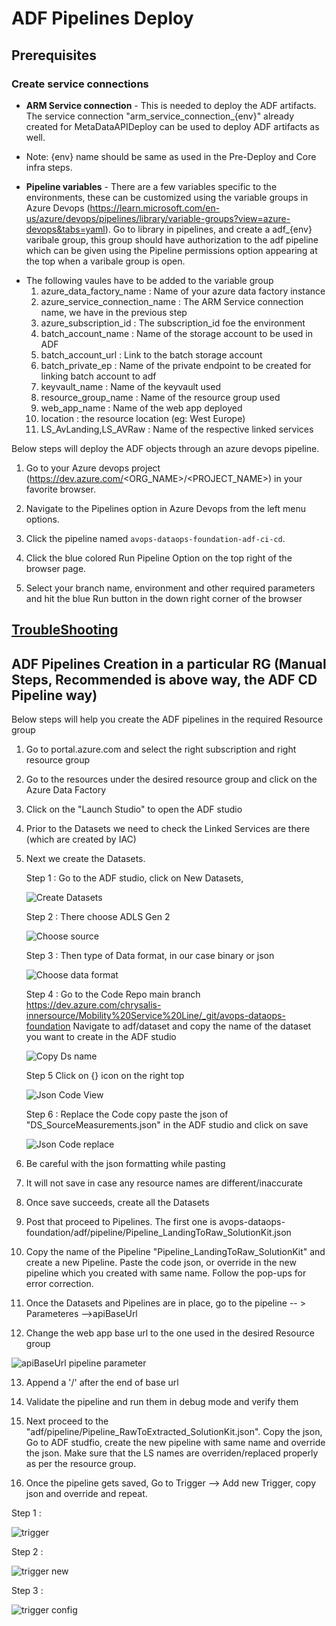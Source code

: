 # ADF Pipelines Deploy

## Prerequisites

### Create service connections
- **ARM Service connection** - This is needed to deploy the ADF artifacts. The service connection "arm_service_connection_{env}" already created for MetaDataAPIDeploy can be used to deploy ADF artifacts as well.
* Note: {env} name should be same as used in the Pre-Deploy and Core infra steps.

- **Pipeline variables** - There are a few variables specific to the environments, these can be customized using the variable groups in Azure Devops (https://learn.microsoft.com/en-us/azure/devops/pipelines/library/variable-groups?view=azure-devops&tabs=yaml). Go to library in pipelines, and create a adf_{env} varibale group, this group should have authorization to the adf pipeline which can be given using the Pipeline permissions option appearing at the top when a varibale group is open. 
* The following vaules have to be added to the variable group
    1. azure_data_factory_name : Name of your azure data factory instance
    2. azure_service_connection_name : The ARM Service connection name, we have in the previous step
    3. azure_subscription_id : The subscription_id foe the environment
    4. batch_account_name : Name of the storage account to be used in ADF
    5. batch_account_url : Link to the batch storage account
    6. batch_private_ep : Name of the private endpoint to be created for linking batch account to adf
    7. keyvault_name : Name of the keyvault used
    8. resource_group_name : Name of the resource group used
    9. web_app_name : Name of the web app deployed
    10. location : the resource location (eg: West Europe)
    11. LS_AvLanding,LS_AVRaw : Name of the respective linked services

Below steps will deploy the ADF objects through an azure devops pipeline.

1. Go to your Azure devops project (https://dev.azure.com/<ORG_NAME>/<PROJECT_NAME>) in your favorite browser.

2. Navigate to the Pipelines option in Azure Devops from the left menu options.

3. Click the pipeline named `avops-dataops-foundation-adf-ci-cd`.

4. Click the blue colored Run Pipeline Option on the top right of the browser page.

5. Select your branch name, environment and other required parameters and hit the blue Run button in the down right corner of the browser

## [TroubleShooting](TroubleShooting.md)


## ADF Pipelines Creation in a particular RG (Manual Steps, Recommended is above way, the ADF CD Pipeline way)

Below steps will help you create the ADF pipelines in the required Resource group

1. Go to portal.azure.com and select the right subscription and right resource group

2. Go to the resources under the desired resource group and click on the Azure Data Factory

3. Click on the "Launch Studio" to open the ADF studio

4. Prior to the Datasets we need to check the Linked Services are there (which are created by IAC)

5. Next we create the Datasets.

   Step 1 : Go to the ADF studio, click on New Datasets,

   ![Create Datasets](images/createDataset.png)

   Step 2 : There choose ADLS Gen 2

   ![Choose source](images/adf-createdataset-step1.png)

   Step 3 : Then type of Data format, in our case binary or json

   ![Choose data format](images/selectDataFormat.png)

   Step 4 : Go to the Code Repo main branch https://dev.azure.com/chrysalis-innersource/Mobility%20Service%20Line/_git/avops-dataops-foundation
   Navigate to adf/dataset and copy the name of the dataset you want to create in the ADF studio


   ![Copy Ds name](images/CopyDSNameFromCodebase.png)

   Step 5  Click on {} icon on the right top 

   ![Json Code View](images/ViewJsonCodeForDataset.png)

   Step 6 : Replace the Code copy paste the json of "DS_SourceMeasurements.json" in the ADF studio and click on save

   ![Json Code replace](images/ReplaceDSCode.png)

 
6. Be careful with the json formatting while pasting 

7. It will not save in case any resource names are different/inaccurate

8. Once save succeeds, create all the Datasets

9. Post that proceed to Pipelines. The first one is avops-dataops-foundation/adf/pipeline/Pipeline_LandingToRaw_SolutionKit.json

10. Copy the name of the Pipeline "Pipeline_LandingToRaw_SolutionKit" and create a new Pipeline. Paste the code json, or override in the new pipeline which you created with same name. Follow the pop-ups for error correction.

11. Once the Datasets and Pipelines are in place, go to the pipeline -- > Parameteres -->apiBaseUrl 

12. Change the web app base url to the one used in the desired Resource group

   ![apiBaseUrl pipeline parameter](images/baseurlForApi.png)

13. Append a '/' after the end of base url

14. Validate the pipeline and run them in debug mode and verify them

15. Next proceed to the "adf/pipeline/Pipeline_RawToExtracted_SolutionKit.json". Copy the json, Go to ADF studfio, create the new pipeline with same name and override the json. Make sure that the LS names are overriden/replaced properly as per the resource group.

16. Once the pipeline gets saved, Go to Trigger --> Add new Trigger, copy json and override and repeat.

   Step 1 :

   ![trigger](images/trigger.png)

   Step 2 : 

   ![trigger new](images/trigger_new.png)

   Step 3 : 

   ![trigger config](images/triggerConfig.png)

